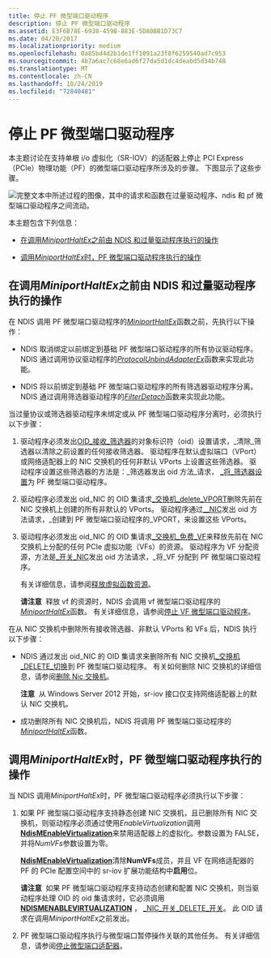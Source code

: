 ```yaml
---
title: 停止 PF 微型端口驱动程序
description: 停止 PF 微型端口驱动程序
ms.assetid: E3F6B78E-6938-459B-883E-5DA0BB1D73C7
ms.date: 04/20/2017
ms.localizationpriority: medium
ms.openlocfilehash: 0a85bd4d2b1de1ff1091a23f8f6259540ad7c953
ms.sourcegitcommit: 4b7a6ac7c68e6ad6f27da5d1dc4deabd5d34b748
ms.translationtype: MT
ms.contentlocale: zh-CN
ms.lasthandoff: 10/24/2019
ms.locfileid: "72840481"
---
```

# <a name="halting-a-pf-miniport-driver"></a>停止 PF 微型端口驱动程序


本主题讨论在支持单根 i/o 虚拟化（SR-IOV）的适配器上停止 PCI Express （PCIe）物理功能（PF）的微型端口驱动程序所涉及的步骤。 下图显示了这些步骤。

![完整文本中所述过程的图像，其中的请求和函数在过量驱动程序、ndis 和 pf 微型端口驱动程序之间流动。](images/sriov-pf-halt.png)

本主题包含下列信息：

-   [在调用*MiniportHaltEx*之前由 NDIS 和过量驱动程序执行的操作](#actions-performed-by-ndis-and-overlying-drivers-before-miniporthaltex-is-called)

-   [调用*MiniportHaltEx*时，PF 微型端口驱动程序执行的操作](#actions-performed-by-the-pf-miniport-driver-when-miniporthaltex-is-called)

## <a name="actions-performed-by-ndis-and-overlying-drivers-before-miniporthaltex-is-called"></a>在调用*MiniportHaltEx*之前由 NDIS 和过量驱动程序执行的操作


在 NDIS 调用 PF 微型端口驱动程序的[*MiniportHaltEx*](https://docs.microsoft.com/windows-hardware/drivers/ddi/ndis/nc-ndis-miniport_halt)函数之前，先执行以下操作：

-   NDIS 取消绑定以前绑定到基础 PF 微型端口驱动程序的所有协议驱动程序。 NDIS 通过调用协议驱动程序的[*ProtocolUnbindAdapterEx*](https://docs.microsoft.com/windows-hardware/drivers/ddi/ndis/nc-ndis-protocol_unbind_adapter_ex)函数来实现此功能。

-   NDIS 将以前绑定到基础 PF 微型端口驱动程序的所有筛选器驱动程序分离。 NDIS 通过调用筛选器驱动程序的[*FilterDetach*](https://docs.microsoft.com/windows-hardware/drivers/ddi/ndis/nc-ndis-filter_detach)函数来实现此功能。

当过量协议或筛选器驱动程序未绑定或从 PF 微型端口驱动程序分离时，必须执行以下步骤：

1.  驱动程序必须发出[OID\_接收\_筛选器](https://docs.microsoft.com/windows-hardware/drivers/network/oid-receive-filter-clear-filter)的对象标识符（oid）设置请求，\_清除\_筛选器以清除之前设置的任何接收筛选器。 驱动程序在默认虚拟端口（VPort）或网络适配器上的 NIC 交换机的任何非默认 VPorts 上设置这些筛选器。 驱动程序设置这些筛选器的方法是：\_筛选器发出 oid 方法\_请求， [\_将\_筛选器设置](https://docs.microsoft.com/windows-hardware/drivers/network/oid-receive-filter-set-filter)为 PF 微型端口驱动程序。

2.  驱动程序必须发出 oid\_NIC 的 OID 集请求[\_交换机\_delete\_VPORT](https://docs.microsoft.com/windows-hardware/drivers/network/oid-nic-switch-delete-vport)删除先前在 NIC 交换机上创建的所有非默认的 VPorts。 驱动程序通过[\_\_NIC](https://docs.microsoft.com/windows-hardware/drivers/network/oid-nic-switch-create-vport)发出 oid 方法请求，\_创建到 PF 微型端口驱动程序的\_VPORT，来设置这些 VPorts。

3.  驱动程序必须发出 oid\_NIC 的 OID 集请求[\_交换机\_免费\_VF](https://docs.microsoft.com/windows-hardware/drivers/network/oid-nic-switch-free-vf)来释放先前在 NIC 交换机上分配的任何 PCIe 虚拟功能（VFs）的资源。 驱动程序为 VF 分配资源，方法是[\_开关\_NIC](https://docs.microsoft.com/windows-hardware/drivers/network/oid-nic-switch-allocate-vf)发出 oid 方法请求，\_将\_VF 分配到 PF 微型端口驱动程序。

    有关详细信息，请参阅[释放虚拟函数资源](freeing-resources-for-a-virtual-function.md)。

    **请注意**  释放 vf 的资源时，NDIS 会调用 vf 微型端口驱动程序的[*MiniportHaltEx*](https://docs.microsoft.com/windows-hardware/drivers/ddi/ndis/nc-ndis-miniport_halt)函数。 有关详细信息，请参阅[停止 VF 微型端口驱动程序](halting-a-vf-miniport-driver.md)。

     

在从 NIC 交换机中删除所有接收筛选器、非默认 VPorts 和 VFs 后，NDIS 执行以下步骤：

-   NDIS 通过发出 oid\_NIC 的 OID 集请求来删除所有 NIC 交换机[\_交换机\_DELETE\_切换](https://docs.microsoft.com/windows-hardware/drivers/network/oid-nic-switch-delete-switch)到 PF 微型端口驱动程序。 有关如何删除 NIC 交换机的详细信息，请参阅[删除 Nic 交换机](deleting-a-nic-switch.md)。

    **注意**  从 Windows Server 2012 开始，sr-iov 接口仅支持网络适配器上的默认 NIC 交换机。

     

-   成功删除所有 NIC 交换机后，NDIS 将调用 PF 微型端口驱动程序的[*MiniportHaltEx*](https://docs.microsoft.com/windows-hardware/drivers/ddi/ndis/nc-ndis-miniport_halt)函数。

## <a name="actions-performed-by-the-pf-miniport-driver-when-miniporthaltex-is-called"></a>调用*MiniportHaltEx*时，PF 微型端口驱动程序执行的操作


当 NDIS 调用*MiniportHaltEx*时，PF 微型端口驱动程序必须执行以下步骤：

1.  如果 PF 微型端口驱动程序支持静态创建 NIC 交换机，且已删除所有 NIC 交换机，则驱动程序必须通过使用*EnableVirtualization*调用[**NdisMEnableVirtualization**](https://docs.microsoft.com/windows-hardware/drivers/ddi/ndis/nf-ndis-ndismenablevirtualization)来禁用适配器上的虚拟化。参数设置为 FALSE，并将*NumVFs*参数设置为零。

    [**NdisMEnableVirtualization**](https://docs.microsoft.com/windows-hardware/drivers/ddi/ndis/nf-ndis-ndismenablevirtualization)清除**NumVFs**成员，并且 VF 在网络适配器的 PF 的 PCIe 配置空间中的 sr-iov 扩展功能结构中**启用**位。

    **请注意**  如果 PF 微型端口驱动程序支持动态创建和配置 NIC 交换机，则当驱动程序处理 OID 的 oid 集请求时，它必须调用[**NDISMENABLEVIRTUALIZATION**](https://docs.microsoft.com/windows-hardware/drivers/ddi/ndis/nf-ndis-ndismenablevirtualization) ， [\_NIC\_开关\_DELETE\_开关](https://docs.microsoft.com/windows-hardware/drivers/network/oid-nic-switch-delete-switch)。 此 OID 请求在调用*MiniportHaltEx*之前发出。

     

2.  PF 微型端口驱动程序执行与微型端口暂停操作关联的其他任务。 有关详细信息，请参阅[停止微型端口适配器](halting-a-miniport-adapter.md)。

 

 





